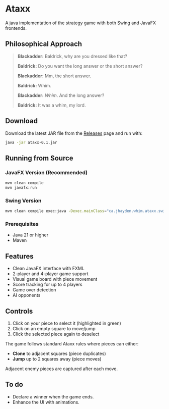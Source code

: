 # Ataxx

A java implementation of the strategy game with both Swing and JavaFX frontends.

## Philosophical Approach

>**Blackadder:** Baldrick, why are you dressed like that?
>
>**Baldrick:** Do you want the long answer or the short answer?
>
>**Blackadder:** Mm, the short answer.
>
>**Baldrick:** Whim.
>
>**Blackadder:** *Whim*. And the long answer?
>
>**Baldrick:** It was a whim, my lord.


## Download

Download the latest JAR file from the [Releases](../../releases) page and run with:
```bash
java -jar ataxx-0.1.jar
```

## Running from Source

### JavaFX Version (Recommended)
```bash
mvn clean compile
mvn javafx:run
```

### Swing Version
```bash
mvn clean compile exec:java -Dexec.mainClass="ca.jhayden.whim.ataxx.swing.AtaxxSwingLauncher"
```

### Prerequisites
- Java 21 or higher
- Maven

## Features

- Clean JavaFX interface with FXML
- 2-player and 4-player game support
- Visual game board with piece movement
- Score tracking for up to 4 players
- Game over detection
- AI opponents

## Controls

1. Click on your piece to select it (highlighted in green)
2. Click on an empty square to move/jump
3. Click the selected piece again to deselect

The game follows standard Ataxx rules where pieces can either:
- **Clone** to adjacent squares (piece duplicates)
- **Jump** up to 2 squares away (piece moves)

Adjacent enemy pieces are captured after each move.

## To do

* Declare a winner when the game ends.
* Enhance the UI with animations.